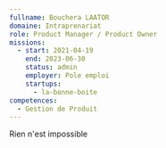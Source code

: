 ```yaml
---
fullname: Bouchera LAATOR
domaine: Intraprenariat
role: Product Manager / Product Owner
missions:
  - start: 2021-04-19
    end: 2023-06-30
    status: admin
    employer: Pole emploi
    startups:
      - la-bonne-boite
competences:
  - Gestion de Produit
---
```

Rien n'est impossible